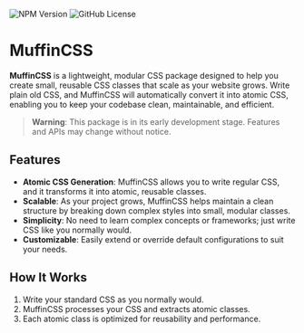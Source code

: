 ![NPM Version](https://img.shields.io/npm/v/@muffincss/postcss) ![GitHub License](https://img.shields.io/github/license/ajth-in/muffincss)

# MuffinCSS

**MuffinCSS** is a lightweight, modular CSS package designed to help you create small, reusable CSS classes that scale as your website grows. Write plain old CSS, and MuffinCSS will automatically convert it into atomic CSS, enabling you to keep your codebase clean, maintainable, and efficient.

> **Warning**: This package is in its early development stage. Features and APIs may change without notice.

## Features

- **Atomic CSS Generation**: MuffinCSS allows you to write regular CSS, and it transforms it into atomic, reusable classes.
- **Scalable**: As your project grows, MuffinCSS helps maintain a clean structure by breaking down complex styles into small, modular classes.
- **Simplicity**: No need to learn complex concepts or frameworks; just write CSS like you normally would.
- **Customizable**: Easily extend or override default configurations to suit your needs.

## How It Works

1. Write your standard CSS as you normally would.
2. MuffinCSS processes your CSS and extracts atomic classes.
3. Each atomic class is optimized for reusability and performance.
